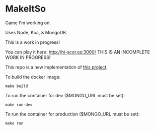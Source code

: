 MakeItSo
========

Game I'm working on.

Uses Node, Koa, &amp; MongoDB.

This is a work in progress!

You can play it here: http://hi-scor.es:3000/ THIS IS AN INCOMPLETE WORK IN PROGRESS!

This repo is a new implementation of [this project](https://github.com/trflagg/MiS).

To build the docker image:

    make build

To run the container for dev ($MONGO_URL must be set):

    make run-dev

To run the container for production ($MONGO_URL must be set):

    make run

